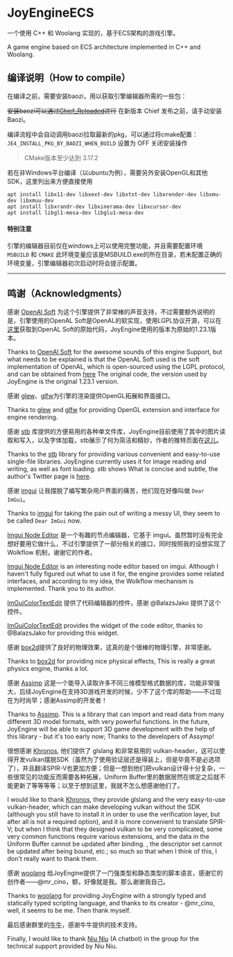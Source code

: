 # JoyEngineECS

一个使用 C++ 和 Woolang 实现的，基于ECS架构的游戏引擎。

A game engine based on ECS architecture implemented in C++ and Woolang. 

## 编译说明（How to compile）


在编译之前，需要安装baozi，用以获取引擎编辑器所需的一些包：

<del>安装baozi可以通过[Chief_Reloaded](https://github.com/BiDuang/Chief_Reloaded)进行</del>
在新版本 Chief 发布之前，请手动安装 Baozi。

编译流程中会自动调用baozi拉取最新的pkg，可以通过将cmake配置：`JE4_INSTALL_PKG_BY_BAOZI_WHEN_BUILD` 设置为 OFF 关闭安装操作

> CMake版本至少达到 3.17.2


若在非Windows平台编译（以ubuntu为例），需要另外安装OpenGL和其他SDK，这里列出来方便直接使用

```shell
apt install libx11-dev libxext-dev libxtst-dev libxrender-dev libxmu-dev libxmuu-dev 
apt install libxrandr-dev libxinerama-dev libxcursor-dev 
apt install libgl1-mesa-dev libglu1-mesa-dev

```

#### 特别注意
引擎的编辑器目前仅在windows上可以使用完整功能，并且需要配置环境 `MSBUILD` 和 `CMAKE`
此环境变量应该是MSBUILD.exe的所在目录，若未配置正确的环境变量，引擎编辑器初次启动时将会提示配置。

---

## 鸣谢（Acknowledgments）

感谢 [OpenAl Soft](https://openal-soft.org/) 为这个引擎提供了非常棒的声音支持，不过需要额外说明的是，引擎使用的OpenAL Soft是OpenAL的软实现，使用LGPL协议开源，可以在[这里](https://github.com/kcat/openal-soft.git)获取到OpenAL Soft的原始代码，JoyEngine使用的版本为原始的1.23.1版本。

Thanks to [OpenAl Soft](https://openal-soft.org/) for the awesome sounds of this engine Support, but what needs to be explained is that the OpenAL Soft used is the soft implementation of OpenAL, which is open-sourced using the LGPL protocol, and can be obtained from [here](https://github.com/kcat/openal-soft.git) The original code, the version used by JoyEngine is the original 1.23.1 version.

感谢 [glew](https://github.com/nigels-com/glew)、[glfw](https://www.glfw.org/)为引擎的渲染提供OpenGL拓展和界面接口。

Thanks to [glew](https://github.com/nigels-com/glew) and [glfw](https://www.glfw.org/) for providing OpenGL extension and interface for engine rendering.

感谢 [stb](https://github.com/nothings/stb) 库提供的方便易用的各种单文件库，JoyEngine目前使用了其中的图片读取和写入，以及字体加载，stb展示了何为简洁和精妙，作者的推特页面在[这儿](https://twitter.com/nothings)。

Thanks to the [stb](https://github.com/nothings/stb) library for providing various convenient and easy-to-use single-file libraries. JoyEngine currently uses it for image reading and writing, as well as font loading. stb shows What is concise and subtle, the author's Twitter page is [here](https://twitter.com/nothings).

感谢 [imgui](https://github.com/ocornut/imgui) 让我摆脱了编写繁杂用户界面的痛苦，他们现在好像叫做 `Dear ImGui`。

Thanks to [imgui](https://github.com/ocornut/imgui) for taking the pain out of writing a messy UI, they seem to be called `Dear ImGui` now.

[Imgui Node Editor](https://github.com/thedmd/imgui-node-editor) 是一个有趣的节点编辑器，它基于 imgui。虽然暂时没有完全想好要用它做什么，不过引擎提供了一部分相关的接口，同时按照我的设想实现了 Wolkflow 机制，谢谢它的作者。

[Imgui Node Editor](https://github.com/thedmd/imgui-node-editor) is an interesting node editor based on imgui. Although I haven't fully figured out what to use it for, the engine provides some related interfaces, and according to my idea, the Wolkflow mechanism is implemented. Thank you to its author.

[ImGuiColorTextEdit](https://github.com/BalazsJako/ImGuiColorTextEdit) 提供了代码编辑器的控件，感谢 @BalazsJako 提供了这个控件。

[ImGuiColorTextEdit](https://github.com/BalazsJako/ImGuiColorTextEdit) provides the widget of the code editor, thanks to @BalazsJako for providing this widget.

感谢 [box2d](https://box2d.org/)提供了良好的物理效果，这真的是个很棒的物理引擎，非常感谢。

Thanks to [box2d](https://box2d.org/) for providing nice physical effects, This is really a great physics engine, thanks a lot.

感谢 [Assimp](https://www.assimp.org/) 这是一个能导入读取许多不同三维模型格式数据的库，功能非常强大，后续JoyEngine在支持3D游戏开发的时候，少不了这个库的帮助——不过现在为时尚早；感谢Assimp的开发者！

Thanks to [Assimp](https://www.assimp.org/). This is a library that can import and read data from many different 3D model formats, with very powerful functions. In the future, JoyEngine will be able to support 3D game development with the help of this library - but it's too early now; Thanks to the developers of Assymp!

很想感谢 [Khronos](https://www.khronos.org/), 他们提供了 glslang 和非常易用的 vulkan-header，这可以使得开发vulkan摆脱SDK（虽然为了使用验证层还是得装上，但是毕竟不是必选项了），并且翻译SPIR-V也更加方便；但是一想到他们把vulkan设计得十分复杂，一些很常见的功能反而需要各种拓展，Uniform Buffer里的数据居然在绑定之后就不能更新了等等等等；以至于想到这里，我就不怎么想感谢他们了。

I would like to thank [Khronos](https://www.khronos.org/), they provide glslang and the very easy-to-use vulkan-header, which can make developing vulkan without the SDK (although you still have to install it in order to use the verification layer, but after all is not a required option), and it is more convenient to translate SPIR-V; but when I think that they designed vulkan to be very complicated, some very common functions require various extensions, and the data in the Uniform Buffer cannot be updated after binding. , the descriptor set cannot be updated after being bound, etc.; so much so that when I think of this, I don't really want to thank them.

感谢 [woolang](https://github.com/cinogama/woolang) 给JoyEngine提供了一门强类型和静态类型的脚本语言，感谢它的创作者——@mr_cino，额，好像就是我。那么谢谢我自己。

Thanks to [woolang](https://github.com/cinogama/woolang) for providing JoyEngine with a strongly typed and statically typed scripting language, and thanks to its creator - @mr_cino, well, it seems to be me. Then thank myself.

最后感谢群里的[牛牛](https://github.com/MistEO/Pallas-Bot)，感谢牛牛提供的技术支持。

Finally, I would like to thank [Niu Niu](https://github.com/MistEO/Pallas-Bot) (A chatbot) in the group for the technical support provided by Niu Niu.
